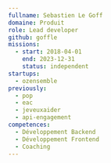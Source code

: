 ```yaml
---
fullname: Sebastien Le Goff
domaine: Produit
role: Lead developer
github: goffle
missions:
  - start: 2018-04-01
    end: 2023-12-31
    status: independent
startups:
  - ozensemble
previously:
  - pop
  - eac
  - jeveuxaider
  - api-engagement
competences:
  - Développement Backend
  - Développement Frontend
  - Coaching
---
```

